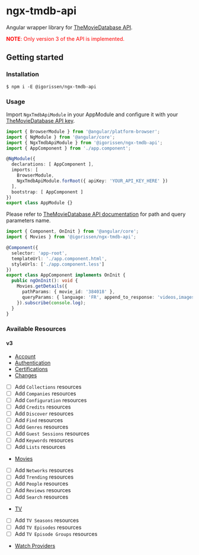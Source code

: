 # ngx-tmdb-api

Angular wrapper library for [TheMovieDatabase API](https://developers.themoviedb.org/3/getting-started/introduction).

<span style="color: red;"><strong>NOTE</strong>: Only version 3 of the API is implemented.</span>

## Getting started

### Installation

```
$ npm i -E @igorissen/ngx-tmdb-api
```

### Usage

Import `NgxTmdbApiModule` in your AppModule and configure it with your [TheMovieDatabase API key](https://www.themoviedb.org/settings/api).

```typescript
import { BrowserModule } from '@angular/platform-browser';
import { NgModule } from '@angular/core';
import { NgxTmdbApiModule } from '@igorissen/ngx-tmdb-api';
import { AppComponent } from './app.component';

@NgModule({
  declarations: [ AppComponent ],
  imports: [
    BrowserModule,
    NgxTmdbApiModule.forRoot({ apiKey: 'YOUR_API_KEY_HERE' })
  ],
  bootstrap: [ AppComponent ]
})
export class AppModule {}
```

Please refer to [TheMovieDatabase API documentation](https://developers.themoviedb.org/3/getting-started) for path and query parameters name.

```typescript
import { Component, OnInit } from '@angular/core';
import { Movies } from '@igorissen/ngx-tmdb-api';

@Component({
  selector: 'app-root',
  templateUrl: './app.component.html',
  styleUrls: ['./app.component.less']
})
export class AppComponent implements OnInit {
  public ngOnInit(): void {
    Movies.getDetails({
      pathParams: { movie_id: '384018' },
      queryParams: { language: 'FR', append_to_response: 'videos,images' }
    }).subscribe(console.log);
  }
}
```

### Available Resources

#### v3

- [Account](https://developers.themoviedb.org/3/account)
- [Authentication](https://developers.themoviedb.org/3/authentication)
- [Certifications](https://developers.themoviedb.org/3/certifications)
- [Changes](https://developers.themoviedb.org/3/changes)
- [ ] Add `Collections` resources
- [ ] Add `Companies` resources
- [ ] Add `Configuration` resources
- [ ] Add `Credits` resources
- [ ] Add `Discover` resources
- [ ] Add `Find` resources
- [ ] Add `Genres` resources
- [ ] Add `Guest Sessions` resources
- [ ] Add `Keywords` resources
- [ ] Add `Lists` resources
- [Movies](https://developers.themoviedb.org/3/movies)
- [ ] Add `Networks` resources
- [ ] Add `Trending` resources
- [ ] Add `People` resources
- [ ] Add `Reviews` resources
- [ ] Add `Search` resources
- [TV](https://developers.themoviedb.org/3/tv)
- [ ] Add `TV Seasons` resources
- [ ] Add `TV Episodes` resources
- [ ] Add `TV Episode Groups` resources
- [Watch Providers](https://developers.themoviedb.org/3/watch-providers)
